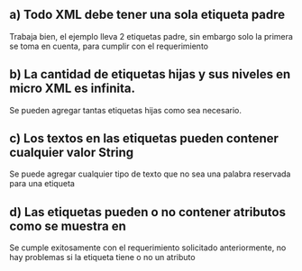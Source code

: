 ## a)   Todo XML debe tener una sola etiqueta padre
Trabaja bien, el ejemplo lleva 2 etiquetas padre,
sin embargo solo la primera se toma en cuenta, para cumplir con el requerimiento 

## b)  La cantidad de etiquetas hijas y sus niveles en micro XML es infinita.
Se pueden agregar tantas etiquetas hijas como sea necesario.

## c)  Los textos en las etiquetas pueden contener cualquier valor String
Se puede agregar cualquier tipo de texto que no sea una palabra reservada para una etiqueta

## d)  Las etiquetas pueden o no contener atributos como se muestra en <note id="501">
Se cumple exitosamente con el requerimiento solicitado anteriormente, no hay problemas si la etiqueta tiene o no un atributo

